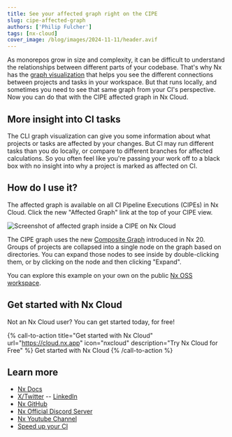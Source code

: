```yaml
---
title: See your affected graph right on the CIPE
slug: cipe-affected-graph
authors: ['Philip Fulcher']
tags: [nx-cloud]
cover_image: /blog/images/2024-11-11/header.avif
---
```


As monorepos grow in size and complexity, it can be difficult to understand the relationships between different parts of
your codebase. That's why Nx has the [graph visualization](/features/explore-graph) that helps you see the different
connections between projects and tasks in your workspace. But that runs locally, and sometimes you need to see that same graph from your CI's perspective. Now you can do that with the CIPE affected graph in Nx Cloud.

## More insight into CI tasks

The CLI graph visualization can give you some information about what projects or tasks are affected by your changes. But
CI may run different tasks than you do locally, or compare to different branches for affected calculations. So you often
feel like you're passing your work off to a black box with no insight into why a project is marked as affected on CI.

## How do I use it?

The affected graph is available on all CI Pipeline Executions (CIPEs) in Nx Cloud. Click the new "Affected Graph" link at the top of your CIPE view.

![Screenshot of affected graph inside a CIPE on Nx Cloud](/blog/images/2024-11-11/screenshot.avif)

The CIPE graph uses the new [Composite Graph](/features/explore-graph#focusing-on-valuable-projects) introduced in Nx 20.
Groups of projects are collapsed into a single node on the graph based on directories. You can expand those nodes to see
inside by double-clicking them, or by clicking on the node and then clicking "Expand".

You can explore this example on your own on the
public [Nx OSS workspace](https://staging.nx.app/cipes/673137bc4c6704317ca09c7d/graph?runGroup=0ca224ea-1849-4f83-9ab9-68bec96bcb98-linux).

## Get started with Nx Cloud

Not an Nx Cloud user? You can get started today, for free!

{% call-to-action title="Get started with Nx Cloud" url="https://cloud.nx.app" icon="nxcloud" description="Try Nx Cloud for Free" %}
Get started with Nx Cloud
{% /call-to-action %}

## Learn more

- [Nx Docs](/getting-started/intro)
- [X/Twitter](https://twitter.com/nxdevtools) -- [LinkedIn](https://www.linkedin.com/company/nrwl/)
- [Nx GitHub](https://github.com/nrwl/nx)
- [Nx Official Discord Server](https://go.nx.dev/community)
- [Nx Youtube Channel](https://www.youtube.com/@nxdevtools)
- [Speed up your CI](/nx-cloud)
